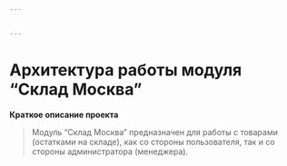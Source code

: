 ```yaml
---


---
```


<h1 id="архитектура-работы-модуля-склад-москва">Архитектура работы модуля “Склад Москва”</h1>
<p><strong>Краткое описание проекта</strong></p>
<blockquote>
<p>Модуль “Склад Москва” предназначен для работы с товарами (остатками на складе), как со стороны пользователя, так и со стороны администратора (менеджера).</p>
</blockquote>

